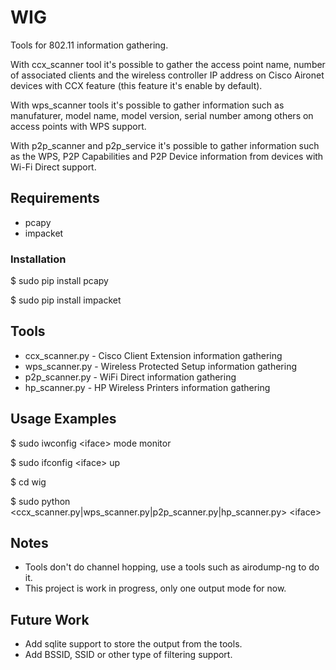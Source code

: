# WIG
Tools for 802.11 information gathering.

With ccx_scanner tool it's possible to gather the access point name, number of associated clients and the wireless controller IP address on Cisco Aironet devices with CCX feature (this feature it's enable by default).

With wps_scanner tools it's possible to gather information such as manufaturer, model name, model version, serial number among others on access points with WPS support.

With p2p_scanner and p2p_service it's possible to gather information such as the WPS, P2P Capabilities and P2P Device information from devices with Wi-Fi Direct support.

## Requirements

 - pcapy
 - impacket

### Installation

$ sudo pip install pcapy

$ sudo pip install impacket

## Tools

 - ccx_scanner.py - Cisco Client Extension information gathering
 - wps_scanner.py - Wireless Protected Setup information gathering
 - p2p_scanner.py - WiFi Direct information gathering
 - hp_scanner.py - HP Wireless Printers information gathering

## Usage Examples

$ sudo iwconfig \<iface\> mode monitor

$ sudo ifconfig \<iface\> up

$ cd wig

$ sudo python \<ccx_scanner.py|wps_scanner.py|p2p_scanner.py|hp_scanner.py\> \<iface\>

## Notes

 - Tools don't do channel hopping, use a tools such as airodump-ng to do it.
 - This project is work in progress, only one output mode for now.

## Future Work

 - Add sqlite support to store the output from the tools.
 - Add BSSID, SSID or other type of filtering support.
